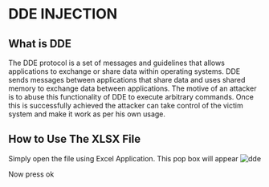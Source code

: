 # DDE INJECTION

What is DDE
------------
The DDE protocol is a set of messages and guidelines that allows applications to exchange or share data within operating systems. DDE sends messages between applications that share data and uses shared memory to exchange data between applications.
The motive of an attacker is to abuse this functionality of DDE to execute arbitrary commands. Once this is successfully achieved the attacker can take control of the victim system and make it work as per his own usage.

How to Use The XLSX File
------------------------
Simply open the file using Excel Application.
This pop box will appear
![dde](https://user-images.githubusercontent.com/42810123/44843983-4855ed80-ac67-11e8-86d6-c91db93d3c2a.JPG)

Now press ok
